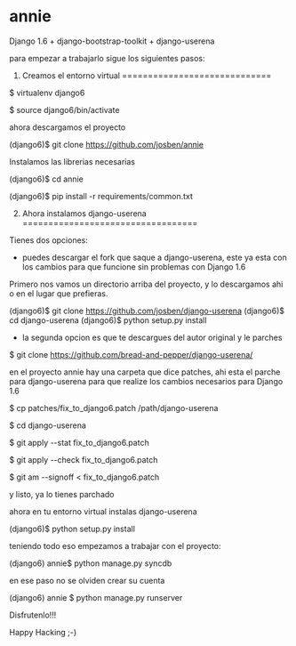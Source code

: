 annie
=====

Django 1.6 + django-bootstrap-toolkit + django-userena

para empezar a trabajarlo sigue los siguientes pasos:

1. Creamos el entorno virtual
=============================

$ virtualenv django6

$ source django6/bin/activate

ahora descargamos el proyecto

(django6)$ git clone https://github.com/josben/annie

Instalamos las librerias necesarias

(django6)$ cd annie

(django6)$ pip install -r requirements/common.txt

2. Ahora instalamos django-userena
==================================

Tienes dos opciones:
- puedes descargar el fork que saque a django-userena, este ya esta con los
cambios para que funcione sin problemas con Django 1.6

Primero nos vamos un directorio arriba del proyecto, y lo descargamos ahi o en el lugar
que prefieras.

(django6)$ git clone https://github.com/josben/django-userena
(django6)$ cd django-userena
(django6)$ python setup.py install

- la segunda opcion es que te descargues del autor original y le parches

$ git clone https://github.com/bread-and-pepper/django-userena/

en el proyecto annie hay una carpeta que dice patches, ahi esta el parche para
django-userena para que realize los cambios necesarios para Django 1.6

$ cp patches/fix_to_django6.patch /path/django-userena

$ cd django-userena

$ git apply --stat fix_to_django6.patch

$ git apply --check fix_to_django6.patch

$ git am --signoff < fix_to_django6.patch

y listo, ya lo tienes parchado

ahora en tu entorno virtual instalas django-userena

(django6)$ python setup.py install

teniendo todo eso empezamos a trabajar con el proyecto:

(django6) annie$ python manage.py syncdb

en ese paso no se olviden crear su cuenta

(django6) annie $ python manage.py runserver

Disfrutenlo!!!

Happy Hacking ;-)

